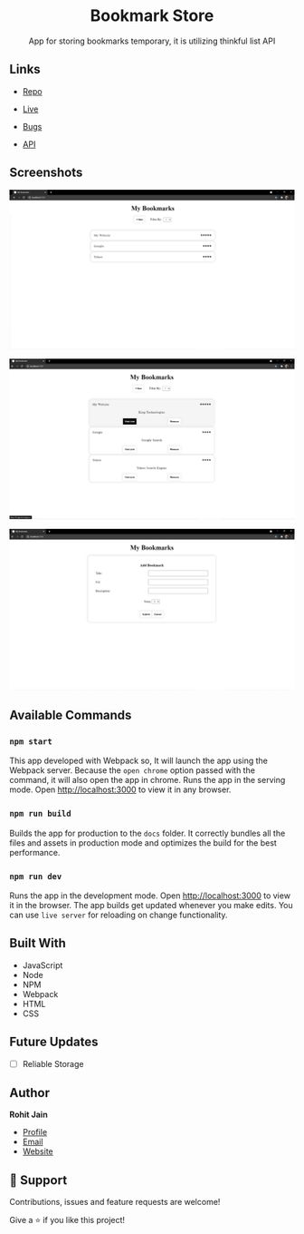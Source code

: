 <h1 align="center">Bookmark Store</h1>

<p align="center">App for storing bookmarks temporary, it is utilizing thinkful list API</p>

## Links

- [Repo](https://github.com/Rohit19060/bookmark-store "Bookmark Store Repo")

- [Live](https://rohit19060.github.io/bookmark-store/ "Live View")

- [Bugs](https://github.com/Rohit19060/bookmark-store/issues "Issues Page")

- [API](https://thinkful-list-api.herokuapp.com/rohit/bookmarks "API")

## Screenshots

![Home Page](/screenshots/1.png "Home Page")

![Expanded View](/screenshots/2.png "Expanded View")

![Add Bookmark Page](/screenshots/3.png "Add Bookmark Page")

## Available Commands

### `npm start`

This app developed with Webpack so, It will launch the app using the Webpack server. Because the `open chrome` option passed with the command, it will also open the app in chrome.
Runs the app in the serving mode.
Open [http://localhost:3000](http://localhost:3000) to view it in any browser.

### `npm run build`

Builds the app for production to the `docs` folder.
It correctly bundles all the files and assets in production mode and optimizes the build for the best performance.

### `npm run dev`

Runs the app in the development mode. Open [http://localhost:3000](http://localhost:3000) to view it in the browser. The app builds get updated whenever you make edits. You can use `live server` for reloading on change functionality.

## Built With

- JavaScript
- Node
- NPM
- Webpack
- HTML
- CSS

## Future Updates

- [ ] Reliable Storage

## Author

**Rohit Jain**

- [Profile](https://github.com/rohit19060 "Rohit jain")
- [Email](mailto:rohitjain19060@gmail.com?subject=Hi%20from%20Bookmark%20Store "Hi!")
- [Website](https://kingtechnologies.in "Welcome")

## 🤝 Support

Contributions, issues and feature requests are welcome!

Give a ⭐️ if you like this project!
